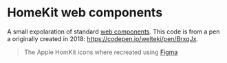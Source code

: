 # HomeKit web components

A small expolaration of standard [web components](https://developer.mozilla.org/en-US/docs/Web/Web_Components). This code is from a pen a originally created in 2018: https://codepen.io/welteki/pen/BrxqJx.

> The Apple HomKit icons where recreated using [Figma](https://www.figma.com)

